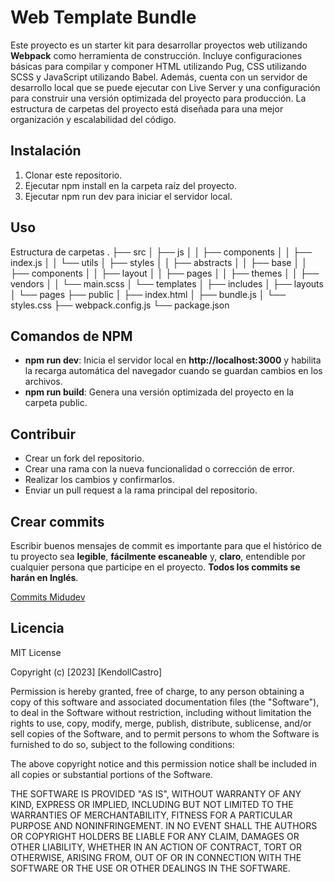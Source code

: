# Web Template Bundle

Este proyecto es un starter kit para desarrollar proyectos web utilizando **Webpack** como herramienta de construcción. Incluye configuraciones básicas para compilar y componer HTML utilizando Pug, CSS utilizando SCSS y JavaScript utilizando Babel. Además, cuenta con un servidor de desarrollo local que se puede ejecutar con Live Server y una configuración para construir una versión optimizada del proyecto para producción. La estructura de carpetas del proyecto está diseñada para una mejor organización y escalabilidad del código.

## Instalación
1. Clonar este repositorio.
2. Ejecutar npm install en la carpeta raíz del proyecto.
3. Ejecutar npm run dev para iniciar el servidor local.

## Uso
Estructura de carpetas
.
├── src
│   ├── js
│   │   ├── components
│   │   ├── index.js
│   │   └── utils
│   ├── styles
│   │   ├── abstracts
│   │   ├── base
│   │   ├── components
│   │   ├── layout
│   │   ├── pages
│   │   ├── themes
│   │   ├── vendors
│   │   └── main.scss
│   └── templates
│       ├── includes
│       ├── layouts
│       └── pages
├── public
│   ├── index.html
│   ├── bundle.js
│   └── styles.css
├── webpack.config.js
└── package.json

## Comandos de NPM
- **npm run dev**: Inicia el servidor local en **http://localhost:3000** y habilita la recarga automática del navegador cuando se guardan cambios en los archivos.
- **npm run build**: Genera una versión optimizada del proyecto en la carpeta public.

## Contribuir
- Crear un fork del repositorio.
- Crear una rama con la nueva funcionalidad o corrección de error.
- Realizar los cambios y confirmarlos.
- Enviar un pull request a la rama principal del repositorio.

## Crear commits
Escribir buenos mensajes de commit es importante para que el histórico de tu proyecto sea **legible**, **fácilmente escaneable** y, **claro**, entendible por cualquier persona que participe en el proyecto. **Todos los commits se harán en Inglés**.

[Commits Midudev](https://midu.dev/buenas-practicas-escribir-commits-git/)

## Licencia
MIT License

Copyright (c) [2023] [KendollCastro]

Permission is hereby granted, free of charge, to any person obtaining a copy
of this software and associated documentation files (the "Software"), to deal
in the Software without restriction, including without limitation the rights
to use, copy, modify, merge, publish, distribute, sublicense, and/or sell
copies of the Software, and to permit persons to whom the Software is
furnished to do so, subject to the following conditions:

The above copyright notice and this permission notice shall be included in
all copies or substantial portions of the Software.

THE SOFTWARE IS PROVIDED "AS IS", WITHOUT WARRANTY OF ANY KIND, EXPRESS OR
IMPLIED, INCLUDING BUT NOT LIMITED TO THE WARRANTIES OF MERCHANTABILITY,
FITNESS FOR A PARTICULAR PURPOSE AND NONINFRINGEMENT. IN NO EVENT SHALL THE
AUTHORS OR COPYRIGHT HOLDERS BE LIABLE FOR ANY CLAIM, DAMAGES OR OTHER
LIABILITY, WHETHER IN AN ACTION OF CONTRACT, TORT OR OTHERWISE, ARISING FROM,
OUT OF OR IN CONNECTION WITH THE SOFTWARE OR THE USE OR OTHER DEALINGS IN
THE SOFTWARE.
